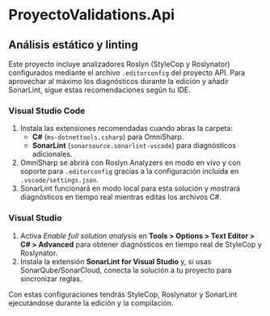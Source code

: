 # ProyectoValidations.Api

## Análisis estático y linting

Este proyecto incluye analizadores Roslyn (StyleCop y Roslynator) configurados mediante el archivo `.editorconfig` del proyecto API. Para aprovechar al máximo los diagnósticos durante la edición y añadir SonarLint, sigue estas recomendaciones según tu IDE.

### Visual Studio Code

1. Instala las extensiones recomendadas cuando abras la carpeta:
   * **C#** (`ms-dotnettools.csharp`) para OmniSharp.
   * **SonarLint** (`sonarsource.sonarlint-vscode`) para diagnósticos adicionales.
2. OmniSharp se abrirá con Roslyn Analyzers en modo en vivo y con soporte para `.editorconfig` gracias a la configuración incluida en `.vscode/settings.json`.
3. SonarLint funcionará en modo local para esta solución y mostrará diagnósticos en tiempo real mientras editas los archivos C#.

### Visual Studio

1. Activa *Enable full solution analysis* en **Tools > Options > Text Editor > C# > Advanced** para obtener diagnósticos en tiempo real de StyleCop y Roslynator.
2. Instala la extensión **SonarLint for Visual Studio** y, si usas SonarQube/SonarCloud, conecta la solución a tu proyecto para sincronizar reglas.

Con estas configuraciones tendrás StyleCop, Roslynator y SonarLint ejecutándose durante la edición y la compilación.
